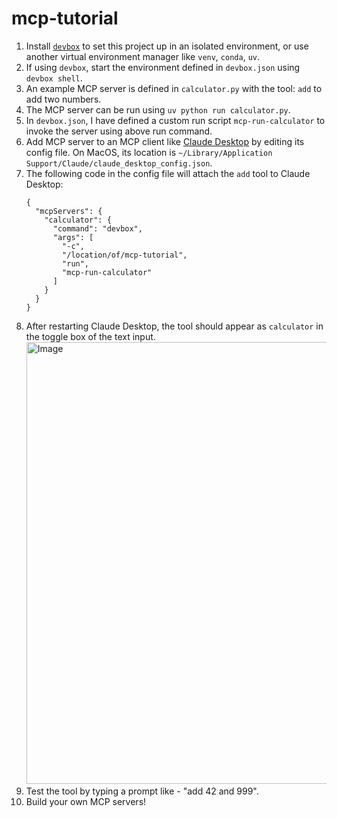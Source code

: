 # mcp-tutorial

1. Install [`devbox`](https://www.jetify.com/docs/devbox/installing_devbox/) to set this project up in an isolated environment, or use another virtual environment manager like `venv`, `conda`, `uv`.
2. If using `devbox`, start the environment defined in `devbox.json` using `devbox shell`.
3. An example MCP server is defined in `calculator.py` with the tool: `add` to add two numbers.
4. The MCP server can be run using `uv python run calculator.py`.
5. In `devbox.json`, I have defined a custom run script `mcp-run-calculator` to invoke the server using above run command.
6. Add MCP server to an MCP client like [Claude Desktop](https://claude.ai/download) by editing its config file. On MacOS, its location is `~/Library/Application Support/Claude/claude_desktop_config.json`.
7. The following code in the config file will attach the `add` tool to Claude Desktop:
   ```
   {
     "mcpServers": {
       "calculator": {
         "command": "devbox",
         "args": [
           "-c",
           "/location/of/mcp-tutorial",
           "run",
           "mcp-run-calculator"
         ]
       }
     }
   }
   ```
8. After restarting Claude Desktop, the tool should appear as `calculator` in the toggle box of the text input.
   <img width="707" alt="Image" src="https://github.com/user-attachments/assets/1e48d190-7bbc-4df5-97c4-abc6155903ba" />
9. Test the tool by typing a prompt like - "add 42 and 999".
10. Build your own MCP servers!